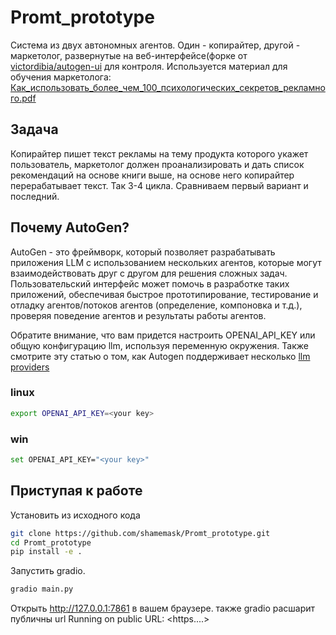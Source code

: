 # Promt_prototype
Система из двух автономных агентов. Один - копирайтер, другой - маркетолог, развернутые на веб-интерфейсе(форке от [victordibia/autogen-ui](https://github.com/victordibia/autogen-ui) для контроля.
Используется материал для обучения маркетолога:
[Как_использовать_более_чем_100_психологических_секретов_рекламного.pdf](https://prod-files-secure.s3.us-west-2.amazonaws.com/b99708e6-831d-4012-bac7-8a7c9bc63eb6/910f8be2-1e64-4397-894a-73051455f2f1/%D0%9A%D0%B0%D0%BA_%D0%B8%D1%81%D0%BF%D0%BE%D0%BB%D1%8C%D0%B7%D0%BE%D0%B2%D0%B0%D1%82%D1%8C_%D0%B1%D0%BE%D0%BB%D0%B5%D0%B5_%D1%87%D0%B5%D0%BC_100_%D0%BF%D1%81%D0%B8%D1%85%D0%BE%D0%BB%D0%BE%D0%B3%D0%B8%D1%87%D0%B5%D1%81%D0%BA%D0%B8%D1%85_%D1%81%D0%B5%D0%BA%D1%80%D0%B5%D1%82%D0%BE%D0%B2_%D1%80%D0%B5%D0%BA%D0%BB%D0%B0%D0%BC%D0%BD%D0%BE%D0%B3%D0%BE.pdf)

## Задача
Копирайтер пишет текст рекламы на тему продукта которого укажет пользователь, 
маркетолог должен проанализировать и дать список рекомендаций на основе книги выше, 
на основе него копирайтер перерабатывает текст. Так 3-4 цикла.
Сравниваем первый вариант и последний.

## Почему AutoGen?
AutoGen - это фреймворк, который позволяет разрабатывать приложения LLM с использованием нескольких агентов, которые могут взаимодействовать друг с другом для решения сложных задач. Пользовательский интерфейс может помочь в разработке таких приложений, обеспечивая быстрое прототипирование, тестирование и отладку агентов/потоков агентов (определение, компоновка и т.д.), проверяя поведение агентов и результаты работы агентов.

Обратите внимание, что вам придется настроить OPENAI_API_KEY или общую конфигурацию llm, используя переменную окружения.
Также смотрите эту статью о том, как Autogen поддерживает несколько [llm providers](https://microsoft.github.io/autogen/docs/FAQ/#set-your-api-endpoints)

### linux
```bash
export OPENAI_API_KEY=<your key>
```

### win
```bash
set OPENAI_API_KEY="<your key>"
```

## Приступая к работе

Установить из исходного кода

```bash
git clone https://github.com/shamemask/Promt_prototype.git
cd Promt_prototype
pip install -e .
```

Запустить gradio.

```bash
gradio main.py
```

Открыть http://127.0.0.1:7861 в вашем браузере.
также gradio расшарит публичны url
Running on public URL: <https....>